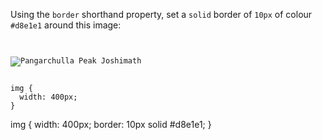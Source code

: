 Using the `border` shorthand property, set a `solid` border of `10px` of colour `#d8e1e1` around this image:

<codeblock language="css" type="exercise" testMode="fixedInput">
<code>
<panel language="html">
<img src="pangarchulla-peak-joshimath.jpg" alt="Pangarchulla Peak Joshimath"/>
</panel>
<panel language="css">
img {
  width: 400px;
}
</panel>
</code>

<solution>
img {
  width: 400px;
  border: 10px solid #d8e1e1;
}
</solution>
</codeblock>